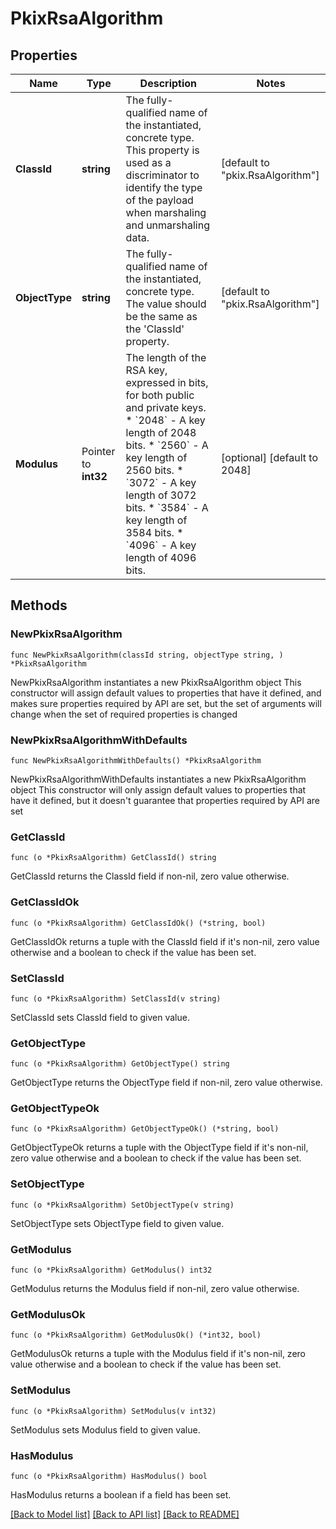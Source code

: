 # PkixRsaAlgorithm

## Properties

Name | Type | Description | Notes
------------ | ------------- | ------------- | -------------
**ClassId** | **string** | The fully-qualified name of the instantiated, concrete type. This property is used as a discriminator to identify the type of the payload when marshaling and unmarshaling data. | [default to "pkix.RsaAlgorithm"]
**ObjectType** | **string** | The fully-qualified name of the instantiated, concrete type. The value should be the same as the &#39;ClassId&#39; property. | [default to "pkix.RsaAlgorithm"]
**Modulus** | Pointer to **int32** | The length of the RSA key, expressed in bits, for both public and private keys. * &#x60;2048&#x60; - A key length of 2048 bits. * &#x60;2560&#x60; - A key length of 2560 bits. * &#x60;3072&#x60; - A key length of 3072 bits. * &#x60;3584&#x60; - A key length of 3584 bits. * &#x60;4096&#x60; - A key length of 4096 bits. | [optional] [default to 2048]

## Methods

### NewPkixRsaAlgorithm

`func NewPkixRsaAlgorithm(classId string, objectType string, ) *PkixRsaAlgorithm`

NewPkixRsaAlgorithm instantiates a new PkixRsaAlgorithm object
This constructor will assign default values to properties that have it defined,
and makes sure properties required by API are set, but the set of arguments
will change when the set of required properties is changed

### NewPkixRsaAlgorithmWithDefaults

`func NewPkixRsaAlgorithmWithDefaults() *PkixRsaAlgorithm`

NewPkixRsaAlgorithmWithDefaults instantiates a new PkixRsaAlgorithm object
This constructor will only assign default values to properties that have it defined,
but it doesn't guarantee that properties required by API are set

### GetClassId

`func (o *PkixRsaAlgorithm) GetClassId() string`

GetClassId returns the ClassId field if non-nil, zero value otherwise.

### GetClassIdOk

`func (o *PkixRsaAlgorithm) GetClassIdOk() (*string, bool)`

GetClassIdOk returns a tuple with the ClassId field if it's non-nil, zero value otherwise
and a boolean to check if the value has been set.

### SetClassId

`func (o *PkixRsaAlgorithm) SetClassId(v string)`

SetClassId sets ClassId field to given value.


### GetObjectType

`func (o *PkixRsaAlgorithm) GetObjectType() string`

GetObjectType returns the ObjectType field if non-nil, zero value otherwise.

### GetObjectTypeOk

`func (o *PkixRsaAlgorithm) GetObjectTypeOk() (*string, bool)`

GetObjectTypeOk returns a tuple with the ObjectType field if it's non-nil, zero value otherwise
and a boolean to check if the value has been set.

### SetObjectType

`func (o *PkixRsaAlgorithm) SetObjectType(v string)`

SetObjectType sets ObjectType field to given value.


### GetModulus

`func (o *PkixRsaAlgorithm) GetModulus() int32`

GetModulus returns the Modulus field if non-nil, zero value otherwise.

### GetModulusOk

`func (o *PkixRsaAlgorithm) GetModulusOk() (*int32, bool)`

GetModulusOk returns a tuple with the Modulus field if it's non-nil, zero value otherwise
and a boolean to check if the value has been set.

### SetModulus

`func (o *PkixRsaAlgorithm) SetModulus(v int32)`

SetModulus sets Modulus field to given value.

### HasModulus

`func (o *PkixRsaAlgorithm) HasModulus() bool`

HasModulus returns a boolean if a field has been set.


[[Back to Model list]](../README.md#documentation-for-models) [[Back to API list]](../README.md#documentation-for-api-endpoints) [[Back to README]](../README.md)


